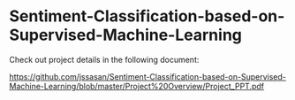 # Sentiment-Classification-based-on-Supervised-Machine-Learning

Check out project details in the following document:

https://github.com/jssasan/Sentiment-Classification-based-on-Supervised-Machine-Learning/blob/master/Project%20Overview/Project_PPT.pdf
